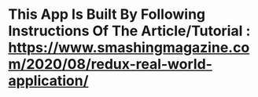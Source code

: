# This App Is Built By Following Instructions Of The Article/Tutorial : https://www.smashingmagazine.com/2020/08/redux-real-world-application/
